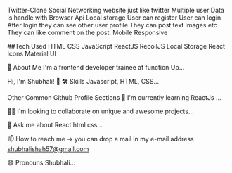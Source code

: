 Twitter-Clone
Social Networking website just like twitter Multiple user Data is handle with Browser Api Local storage User can register User can login After login they can see other user profile They can post text images etc They can like comment on the post. Mobile Responsive

##Tech Used HTML CSS JavaScript ReactJS RecoilJS Local Storage React Icons Material UI

🚀 About Me
I'm a frontend developer trainee at function Up...

Hi, I'm Shubhali! 👋
🛠 Skills
Javascript, HTML, CSS...

Other Common Github Profile Sections
🧠 I'm currently learning ReactJs ...

👯‍♀️ I'm looking to collaborate on unique and awesome projects...

💬 Ask me about React html css...

📫 How to reach me -> you can drop a mail in my e-mail address shubhalishah57@gmail.com

😄 Pronouns Shubhali...
